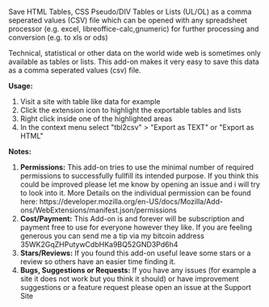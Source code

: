 Save HTML Tables, CSS Pseudo/DIV Tables or Lists (UL/OL) as a comma seperated values (CSV) file which can be opened with any spreadsheet processor (e.g. excel, libreoffice-calc,gnumeric) for further processing and conversion (e.g. to xls or ods)

Technical, statistical or other data on the world wide web is sometimes only available as tables or lists.
This add-on makes it very easy to save this data as a comma seperated values (csv) file.

<b>Usage:</b>
<ol>
    <li>Visit a site with table like data for example</li>
    <li>Click the extension icon to highlight the exportable tables and lists</li>
    <li>Right click inside one of the highlighted areas</li>
    <li>In the context menu select "tbl2csv" > "Export as TEXT" or "Export as HTML"</li>
</ol>

<b>Notes:</b>
<ol>
    <li><b>Permissions:</b>
        This add-on tries to use the minimal number of required permissions to successfully fullfill its intended purpose.
        If you think this could be improved please let me know by opening an issue and i will try to look into it.
        More Details on the individual permission can be found here: https://developer.mozilla.org/en-US/docs/Mozilla/Add-ons/WebExtensions/manifest.json/permissions
    </li>
    <li><b>Cost/Payment:</b>
        This Add-on is and forever will be subscription and payment free to use for everyone however they like.
        If you are feeling generous you can send me a tip via my bitcoin address 35WK2GqZHPutywCdbHKa9BQ52GND3Pd6h4
    </li>
    <li><b>Stars/Reviews:</b>
        If you found this add-on useful leave some stars or a review so others have an  easier time finding it.
    </li>
    <li><b>Bugs, Suggestions or Requests:</b>
        If you have any issues (for example a site it does not work but you think it should) or have improvement suggestions or a feature request please open an issue at the Support Site
    </li>
</ol>

